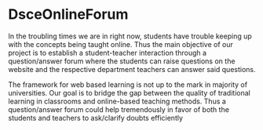 # DsceOnlineForum

 In the troubling times we are in right now, students have trouble keeping up with the concepts being taught online. Thus the main objective of our project is to establish a student-teacher interaction through a question/answer forum where the students can raise questions on the website and the respective department teachers can answer said questions. 

   The framework for web based learning is not up to the mark in majority of universities. Our goal is to bridge the gap between the quality of traditional learning in classrooms and online-based teaching methods. Thus a question/answer forum could help tremendously in favor of both the students and teachers to ask/clarify doubts efficiently
